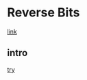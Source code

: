 # Reverse Bits
[link](https://leetcode.com/problems/reverse-bits/)

## intro
[try](https://medium.com/learning-the-go-programming-language/bit-hacking-with-go-e0acee258827)
